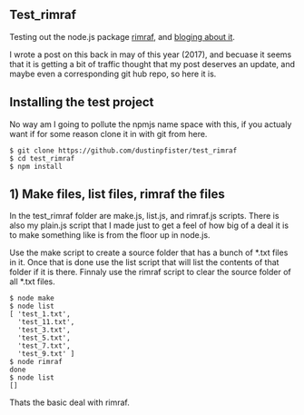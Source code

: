 ## Test_rimraf

Testing out the node.js package [rimraf](https://github.com/isaacs/rimraf), and [bloging about it](https://dustinpfister.github.io/2017/05/14/nodejs-rimraf/).

I wrote a post on this back in may of this year (2017), and becuase it seems that it is getting a bit of traffic thought that my post deserves an update, and maybe even a corresponding git hub repo, so here it is.

## Installing the test project

No way am I going to pollute the npmjs name space with this, if you actualy want if for some reason clone it in with git from here.

```
$ git clone https://github.com/dustinpfister/test_rimraf
$ cd test_rimraf
$ npm install
```

## 1) Make files, list files, rimraf the files

In the test_rimraf folder are make.js, list.js, and rimraf.js scripts.  There is also my plain.js script that I made just to get a feel of how big of a deal it is to make something like is from the floor up in node.js.

Use the make script to create a source folder that has a bunch of *.txt files in it. Once that is done use the list script that will list the contents of that folder if it is there. Finnaly use the rimraf script to clear the source folder of all *.txt files.

```
$ node make
$ node list
[ 'test_1.txt',
  'test_11.txt',
  'test_3.txt',
  'test_5.txt',
  'test_7.txt',
  'test_9.txt' ]
$ node rimraf
done
$ node list
[]
```

Thats the basic deal with rimraf.